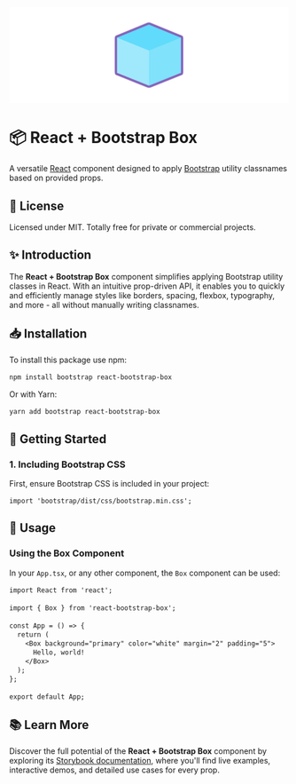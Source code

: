 ![React + Bootstrap Box](https://raw.githubusercontent.com/andrewdyer/andrewdyer/refs/heads/main/assets/images/covers/react-bootstrap-box.png)

# 📦 React + Bootstrap Box

A versatile [React](https://react.dev/) component designed to apply [Bootstrap](https://getbootstrap.com/) utility classnames based on provided props.

## 📄 License

Licensed under MIT. Totally free for private or commercial projects.

## ✨ Introduction

The **React + Bootstrap Box** component simplifies applying Bootstrap utility classes in React. With an intuitive prop-driven API, it enables you to quickly and efficiently manage styles like borders, spacing, flexbox, typography, and more - all without manually writing classnames.

## 📥 Installation

To install this package use npm:

```bash
npm install bootstrap react-bootstrap-box
```

Or with Yarn:

```bash
yarn add bootstrap react-bootstrap-box
```

## 🚀 Getting Started

### 1. Including Bootstrap CSS

First, ensure Bootstrap CSS is included in your project:

```tsx
import 'bootstrap/dist/css/bootstrap.min.css';
```

## 📖 Usage

### Using the Box Component

In your `App.tsx`, or any other component, the `Box` component can be used:

```tsx
import React from 'react';

import { Box } from 'react-bootstrap-box';

const App = () => {
  return (
    <Box background="primary" color="white" margin="2" padding="5">
      Hello, world!
    </Box>
  );
};

export default App;
```

## 📚 Learn More

Discover the full potential of the **React + Bootstrap Box** component by exploring its [Storybook documentation](https://box.andrewdyer.rocks/), where you'll find live examples, interactive demos, and detailed use cases for every prop.
